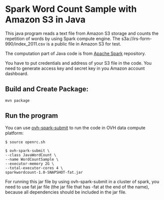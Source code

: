 # Spark Word Count Sample with Amazon S3 in Java 
This java program reads a text file from Amazon S3 storage and 
counts the repetition of words by using Spark compute engine. The s3a://irs-form-990/index_2011.csv is a public file in Amazon S3 for test. 

The computation part of Java code is from [Apache Spark](https://github.com/apache/spark) 
repository.

You have to put credentials and address of your S3 file in the code. You need to generate access key and secret key in you Amazon account dashboard. 

## Build and Create Package: 
```
mvn package
```

## Run the program 

You can use [ovh-spark-submit](https://github.com/mojtabaimani/ovh-spark-submit) to run the code 
in OVH data compute platform: 

```
$ source openrc.sh

$ ovh-spark-submit \
--class JavaWordCount \
--name WordCountSample \
--executor-memory 2G \
--total-executor-cores 4 \
sparkwordcount-1.0-SNAPSHOT-fat.jar
```

For running this jar file by using ovh-spark-submit in a cluster of spark, you need to use fat jar file (the jar file that has -fat at the end of the name), because all dependencies should be included in the jar file.
